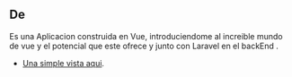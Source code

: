 
 

## De  

Es una Aplicacion construida en Vue, introduciendome al increible mundo de vue y el potencial que este ofrece  y  junto con Laravel en el backEnd . 

- [Una simple vista aqui](https://davidagb.github.io/vue/).
